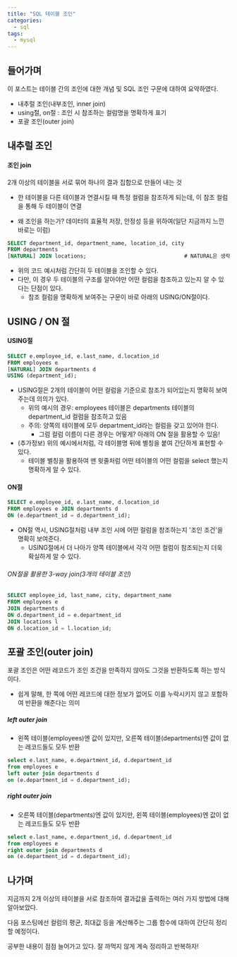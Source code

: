 ```yaml
---
title: "SQL 테이블 조인"
categories:	
  - sql
tags:
  - mysql
---
```


## 들어가며

이 포스트는 테이블 간의 조인에 대한 개념 및 SQL 조인 구문에 대하여 요약하였다.

- 내추럴 조인(내부조인, inner join)
- using절, on절 : 조인 시 참조하는 컬럼명을 명확하게 표기
- 포괄 조인(outer join)



## 내추럴 조인

#### 조인 join

2개 이상의 테이블을 서로 묶어 하나의 결과 집합으로 만들어 내는 것

- 한 테이블을 다른 테이블과 연결시킬 때 특정 컬럼을 참조하게 되는데, 이 참조 컬럼을 통해 두 테이블이 연결

- 왜 조인을 하는가? 데이터의 효율적 저장, 안정성 등을 위하여(일단 지금까지 느낀 바로는 이럼)

```sql
SELECT department_id, department_name, location_id, city
FROM departments
[NATURAL] JOIN locations;								# NATURAL은 생략 가능 
```

- 위의 코드 예시처럼 간단히 두 테이블을 조인할 수 있다.
- 다만, 이 경우 두 테이블의 구조를 알아야만 어떤 컬럼을 참조하고 있는지 알 수 있다는 단점이 있다.
  - 참조 컬럼을 명확하게 보여주는 구문이 바로 아래의 USING/ON절이다.



## USING / ON 절

#### USING절

```sql
SELECT e.employee_id, e.last_name, d.location_id
FROM employees e
[NATURAL] JOIN departments d
USING (department_id);
```

- USING절은 2개의 테이블이 어떤 컬럼을 기준으로 참조가 되어있는지 명확히 보여주는데 의의가 있다.
  - 위의 예시의 경우: employees 테이블은 departments 테이블의 department_id 컬럼을 참조하고 있음
  - 주의:  양쪽의 테이블에 모두 department_id라는 컬럼을 갖고 있어야 한다.
    - 그럼 컬럼 이름이 다른 경우는 어떻게? 아래의 ON 절을 활용할 수 있음!
- (추가정보) 위의 예시에서처럼, 각 테이블명 뒤에 별칭을 붙여 간단하게 표현할 수 있다.
  - 테이블 별칭을 활용하여 맨 윗줄처럼 어떤 테이블의 어떤 컬럼을 select 했는지 명확하게 알 수 있다.



#### ON절

```sql
SELECT e.employee_id, e.last_name, d.location_id
FROM employees e JOIN departments d
ON (e.department_id = d.department_id);
```

- ON절 역시, USING절처럼 내부 조인 시에 어떤 컬럼을 참조하는지 '조인 조건'을 명확히 보여준다.
  - USING절에서 더 나아가 양쪽 테이블에서 각각 어떤 컬럼이 참조되는지 더욱 확실하게 알 수 있다.

###### ON절을 활용한 3-way join(3개의 테이블 조인)

```sql
SELECT employee_id, last_name, city, department_name
FROM employees e
JOIN departments d
ON d.department_id = e.department_id
JOIN locations l
ON d.location_id = l.location_id;
```



## 포괄 조인(outer join)

포괄 조인은 어떤 레코드가 조인 조건을 만족하지 않아도 그것을 반환하도록 하는 방식이다.

- 쉽게 말해, 한 쪽에 어떤 레코드에 대한 정보가 없어도 이를 누락시키지 않고 포함하여 반환을 해준다는 의미



##### left outer join

- 왼쪽 테이블(employees)엔 값이 있지만, 오른쪽 테이블(departments)엔 값이 없는 레코드들도 모두 반환

```sql
select e.last_name, e.department_id, d.department_id
from employees e
left outer join departments d
on (e.department_id = d.department_id);
```



##### right outer join

- 오른쪽 테이블(departments)엔 값이 있지만, 왼쪽 테이블(employees)엔 값이 없는 레코드들도 모두 반환

```sql
select e.last_name, e.department_id, d.department_id
from employees e
right outer join departments d
on (e.department_id = d.department_id);
```



## 나가며

지금까지 2개 이상의 테이블을 서로 참조하여 결과값을 출력하는 여러 가지 방법에 대해 알아보았다.

다음 포스팅에선 컬럼의 평균, 최대값 등을 계산해주는 그룹 함수에 대하여 간단히 정리할 예정이다.



공부한 내용이 점점 늘어가고 있다. 잘 까먹지 않게 계속 정리하고 반복하자!
